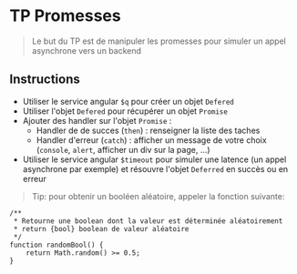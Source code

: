 # TP Promesses
> Le but du TP est de manipuler les promesses pour simuler un appel asynchrone vers un backend

## Instructions

- Utiliser le service angular `$q` pour créer un objet `Defered`
- Utiliser l'objet `Defered` pour récupérer un objet `Promise`
- Ajouter des handler sur l'objet `Promise` :
  - Handler de de succes (`then`) : renseigner la liste des taches
  - Handler d'erreur (`catch`) : afficher un message de votre choix (`console`, `alert`, afficher un div sur la page, ...)
- Utiliser le service angular `$timeout` pour simuler une latence (un appel asynchrone par exemple) et résouvre l'objet `Deferred` en succès ou en erreur


> Tip: pour obtenir un booléen aléatoire, appeler la fonction suivante:
```
/**
 * Retourne une boolean dont la valeur est déterminée aléatoirement
 * return {bool} boolean de valeur aléatoire
 */
function randomBool() {
	return Math.random() >= 0.5;
}
```